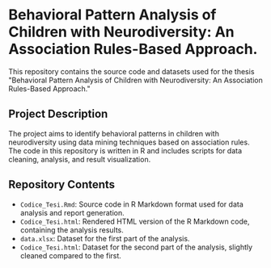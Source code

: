 # Behavioral Pattern Analysis of Children with Neurodiversity: An Association Rules-Based Approach.

This repository contains the source code and datasets used for the thesis "Behavioral Pattern Analysis of Children with Neurodiversity: An Association Rules-Based Approach."

## Project Description

The project aims to identify behavioral patterns in children with neurodiversity using data mining techniques based on association rules. The code in this repository is written in R and includes scripts for data cleaning, analysis, and result visualization.

## Repository Contents

- `Codice_Tesi.Rmd`: Source code in R Markdown format used for data analysis and report generation.
- `Codice_Tesi.html`: Rendered HTML version of the R Markdown code, containing the analysis results.
- `data.xlsx`: Dataset for the first part of the analysis.
- `Codice_Tesi.html`: Dataset for the second part of the analysis, slightly cleaned compared to the first.
